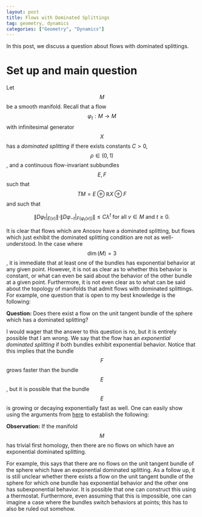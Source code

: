 ```yaml
---
layout: post
title: Flows with Dominated Splittings
tag: geometry, dynamics
categories: ["Geometry", "Dynamics"]
---
```


In this post, we discuss a question about flows with dominated splittings.

# Set up and main question

Let $$M$$ be a smooth manifold. Recall that a flow $$\varphi_t : M \rightarrow M$$ with infinitesimal generator $$X$$ has a *dominated splitting* if there exists constants $C > 0$, $$\rho \in (0,1)$$, and a continuous flow-invariant subbundles $$E,F$$ such that $$TM = E \oplus \mathbb{R} X \oplus  F$$ and such that 

$$ \| D \varphi_t |_{E(v)}\| \cdot \| D \varphi_{-t}|_{F(\varphi_t(v))} \| \leq C \lambda^t \text{ for all } v \in M \text{ and } t \geq 0.$$

It is clear that flows which are Anosov have a dominated splitting, but flows which just exhibit the dominated splitting condition are not as well-understood. In the case where $$\dim(M) = 3$$, it is immediate that at least one of the bundles has exponential behavior at any given point. However, it is not as clear as to whether this behavior is constant, or what can even be said about the behavior of the other bundle at a given point. Furthermore, it is not even clear as to what can be said about the topology of manifolds that admit flows with dominated splittings. For example, one question that is open to my best knowledge is the following:

**Question:** Does there exist a flow on the unit tangent bundle of the sphere which has a dominated splitting?

I would wager that the answer to this question is no, but it is entirely possible that I am wrong. We say that the flow has an *exponential dominated splitting* if both bundles exhibit exponential behavior. Notice that this implies that the bundle $$F$$ grows faster than the bundle $$E$$, but it is possible that the bundle $$E$$ is growing or decaying exponentially fast as well. One can easily show using the arguments from [here](http://www.pdmi.ras.ru/~svivanov/papers/bbi-parthyp.pdf) to establish the following:

**Observation:** If the manifold $$M$$ has trivial first homology, then there are no flows on which have an exponential dominated splitting.

For example, this says that there are no flows on the unit tangent bundle of the sphere which have an exponential dominated splitting. As a follow up, it is still unclear whether there exists a flow on the unit tangent bundle of the sphere for which one bundle has exponential behavior and the other one has subexponential behavior. It is possible that one can construct this using a thermostat. Furthermore, even assuming that this is impossible, one can imagine a case where the bundles switch behaviors at points; this has to also be ruled out somehow.